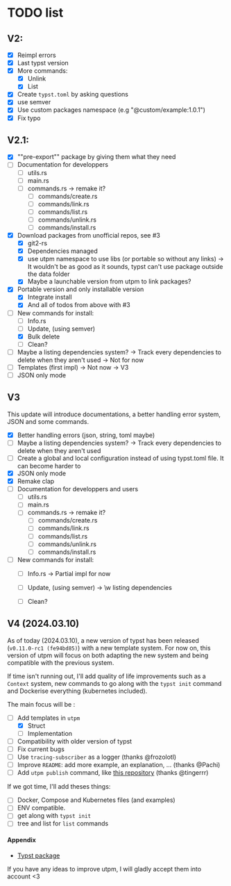 # TODO list

## V2: 

- [x] Reimpl errors
- [x] Last typst version
- [x] More commands:
  - [x] Unlink
  - [x] List
- [x] Create `typst.toml` by asking questions
- [x] use semver
- [x] Use custom packages namespace (e.g "@custom/example:1.0.1")
- [x] Fix typo

## V2.1:

- [X] ""pre-export"" package by giving them what they need 
- [ ] Documentation for developpers
  - [ ] utils.rs
  - [ ] main.rs
  - [ ] commands.rs → remake it?
    - [ ] commands/create.rs
    - [ ] commands/link.rs
    - [ ] commands/list.rs
    - [ ] commands/unlink.rs
    - [ ] commands/install.rs
- [x] Download packages from unofficial repos, see #3
  - [x] git2-rs
  - [x] Dependencies managed
  - [x] use utpm namespace to use libs (or portable so without any links) → It wouldn't be as good as it sounds, typst can't use package outside the data folder
  - [x] Maybe a launchable version from utpm to link packages?
- [x] Portable version and only installable version
  - [x] Integrate install
  - [x] And all of todos from above with #3
- [ ] New commands for install:
  - [ ] Info.rs
  - [ ] Update, (using semver)
  - [x] Bulk delete
  - [ ] Clean?
- [ ] Maybe a listing dependencies system? -> Track every dependencies to delete when they aren't used -> Not for now
- [ ] Templates (first impl) -> Not now → V3
- [ ] JSON only mode 

## V3

This update will introduce documentations, a better handling error system, JSON and some commands. 

- [x] Better handling errors (json, string, toml maybe)
- [ ] Maybe a listing dependencies system? -> Track every dependencies to delete when they aren't used
- [ ] Create a global and local configuration instead of using typst.toml file. It can become harder to 
- [x] JSON only mode 
- [x] Remake clap
- [ ] Documentation for developpers and users
  - [ ] utils.rs
  - [ ] main.rs
  - [ ] commands.rs → remake it?
    - [ ] commands/create.rs
    - [ ] commands/link.rs
    - [ ] commands/list.rs
    - [ ] commands/unlink.rs
    - [ ] commands/install.rs
- [ ] New commands for install:
  - [ ] Info.rs -> Partial impl for now
  - [ ] Update, (using semver) → \w listing dependencies
  - [ ] Clean?


## V4 (2024.03.10)

As of today (2024.03.10), a new version of typst has been released (`v0.11.0-rc1 (fe94bd85)`) with a new template system.
For now on, this version of utpm will focus on both adapting the new system and being compatible with the previous system.

If time isn't running out, I'll add quality of life improvements such as a `Context` system, new commands to go along with the `typst init` command and Dockerise everything (kubernetes included).

The main focus will be : 
- [ ] Add templates in `utpm`
  - [X] Struct
  - [ ] Implementation
- [ ] Compatibility with older version of typst
- [ ] Fix current bugs
- [ ] Use `tracing-subscriber` as a logger (thanks @frozolotl)
- [ ] Improve `README`: add more example, an explanation, ... (thanks @Pachi)
- [ ] Add `utpm publish` command, like [this repository](https://github.com/tingerrr/alabaster) (thanks @tingerrr)

If we got time, I'll add theses things:
- [ ] Docker, Compose and Kubernetes files (and examples)
- [ ] ENV compatible.
- [ ] get along with `typst init`
- [ ] tree and list for `list` commands

#### Appendix

- [Typst package](https://github.com/typst/packages/tree/0a5370faafd3b0662310255c4f827f9f2f1425cb)

If you have any ideas to improve utpm, I will gladly accept them into account <3